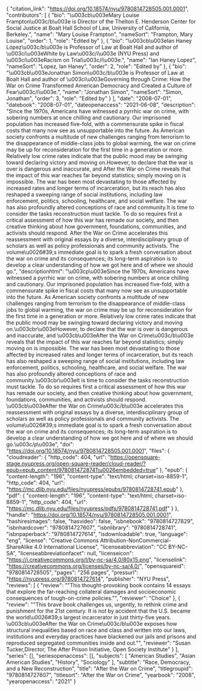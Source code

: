 {
   "citation_link": "https://doi.org/10.18574/nyu/9780814728505.001.0001",
   "contributors": [
     {
       "bio": "\u003cb\u003eMary Louise Frampton\u003c/b\u003e is Director of the Thelton E. Henderson Center for Social Justice at Boalt Hall School of Law, University of California, Berkeley.",
       "name": "Mary Louise Frampton",
       "nameSort": "Frampton, Mary Louise",
       "order": 1,
       "role": "Edited by"
     },
     {
       "bio": "\u003cb\u003eIan Haney López\u003c/b\u003e is Professor of Law at Boalt Hall and author of \u003ci\u003eWhite by Law\u003c/i\u003e (NYU Press) and \u003ci\u003eRacism on Trial\u003c/i\u003e.",
       "name": "Ian Haney Lopez",
       "nameSort": "Lopez, Ian Haney",
       "order": 2,
       "role": "Edited by"
     },
     {
       "bio": "\u003cb\u003eJonathan Simon\u003c/b\u003e is Professor of Law at Boalt Hall and author of \u003ci\u003eGoverning through Crime: How the War on Crime Transformed American Democracy and Created a Culture of Fear\u003c/i\u003e.",
       "name": "Jonathan Simon",
       "nameSort": "Simon, Jonathan",
       "order": 3,
       "role": "Edited by"
     }
   ],
   "date": "2008-07-01",
   "datebook": "2008-07-01",
   "dateopenaccess": "2021-06-08",
   "description": "Since the 1970s, Americans have witnessed a pyrrhic war on crime, with sobering numbers at once chilling and cautionary. Our imprisoned population has increased five-fold, with a commensurate spike in fiscal costs that many now see as unsupportable into the future. As American society confronts a multitude of new challenges ranging from terrorism to the disappearance of middle-class jobs to global warming, the war on crime may be up for reconsideration for the first time in a generation or more. Relatively low crime rates indicate that the public mood may be swinging toward declaring victory and moving on.However, to declare that the war is over is dangerous and inaccurate, and After the War on Crime reveals that the impact of this war reaches far beyond statistics; simply moving on is impossible. The war has been most devastating to those affected by increased rates and longer terms of incarceration, but its reach has also reshaped a sweeping range of social institutions, including law enforcement, politics, schooling, healthcare, and social welfare. The war has also profoundly altered conceptions of race and community.It is time to consider the tasks reconstruction must tackle. To do so requires first a critical assessment of how this war has remade our society, and then creative thinking about how government, foundations, communities, and activists should respond. After the War on Crime accelerates this reassessment with original essays by a diverse, interdisciplinary group of scholars as well as policy professionals and community activists. The volume\u0026#39;s immediate goal is to spark a fresh conversation about the war on crime and its consequences; its long-term aspiration is to develop a clear understanding of how we got here and of where we should go.",
   "descriptionhtml": "\u003cp\u003eSince the 1970s, Americans have witnessed a pyrrhic war on crime, with sobering numbers at once chilling and cautionary. Our imprisoned population has increased five-fold, with a commensurate spike in fiscal costs that many now see as unsupportable into the future. As American society confronts a multitude of new challenges ranging from terrorism to the disappearance of middle-class jobs to global warming, the war on crime may be up for reconsideration for the first time in a generation or more. Relatively low crime rates indicate that the public mood may be swinging toward declaring victory and moving on.\u003cbr\u003eHowever, to declare that the war is over is dangerous and inaccurate, and \u003cb\u003eAfter the War on Crime\u003c/b\u003e reveals that the impact of this war reaches far beyond statistics; simply moving on is impossible. The war has been most devastating to those affected by increased rates and longer terms of incarceration, but its reach has also reshaped a sweeping range of social institutions, including law enforcement, politics, schooling, healthcare, and social welfare. The war has also profoundly altered conceptions of race and community.\u003cbr\u003eIt is time to consider the tasks reconstruction must tackle. To do so requires first a critical assessment of how this war has remade our society, and then creative thinking about how government, foundations, communities, and activists should respond. \u003cb\u003eAfter the War on Crime\u003c/b\u003e accelerates this reassessment with original essays by a diverse, interdisciplinary group of scholars as well as policy professionals and community activists. The volume\u0026#39;s immediate goal is to spark a fresh conversation about the war on crime and its consequences; its long-term aspiration is to develop a clear understanding of how we got here and of where we should go.\u003c/p\u003e",
   "doi": "https://doi.org/10.18574/nyu/9780814728505.001.0001",
   "files": {
     "cloudreader": {
       "http_code": 404,
       "url": "https://opensquare-stage.nyupress.org/open-square-reader/cloud-reader/?epub=epub_content/9780814728741\u0026embedded=true"
     },
     "epub": {
       "content-length": "196",
       "content-type": "text/html; charset=iso-8859-1",
       "http_code": 404,
       "url": "https://mc.dlib.nyu.edu/files/nyupress/epubs/9780814728741.epub"
     },
     "pdf": {
       "content-length": "196",
       "content-type": "text/html; charset=iso-8859-1",
       "http_code": 404,
       "url": "https://mc.dlib.nyu.edu/files/nyupress/pdfs/9780814728741.pdf"
     }
   },
   "handle": "https://doi.org/10.18574/nyu/9780814728505.001.0001",
   "hashiresimages": false,
   "hasvideo": false,
   "isbnebook": "9780814727829",
   "isbnhardcover": "9780814727607",
   "isbnlibrary": "9780814728741",
   "isbnpaperback": "9780814727614",
   "isdownloadable": true,
   "language": "eng",
   "license": "Creative Commons Attribution-NonCommercial-ShareAlike 4.0 International License",
   "licenseabbreviation": "CC BY-NC-SA",
   "licenseabbreviationfacet": null,
   "licenseicon": "https://i.creativecommons.org/l/by-nc-sa/4.0/80x15.png",
   "licenselink": "https://creativecommons.org/licenses/by-nc-sa/4.0/",
   "opensquareid": "9780814728505",
   "pages": "256 pages",
   "pressurl": "https://nyupress.org/9780814727614",
   "publisher": "NYU Press",
   "reviews": [
     {
       "review": "\"This thought-provoking book contains 14 essays that explore the far-reaching collateral damages and socioeconomic consequences of tough-on-crime policies.\"",
       "reviewer": "Choice"
     },
     {
       "review": "\"This brave book challenges us, urgently, to rethink crime and punishment for the 21st century. It is not by accident that the U.S. became the world\u0026#39;s largest incarcerator in just thirty-five years. \u003cb\u003eAfter the War on Crime\u003c/b\u003e exposes how structural inequalities based on race and class and written into our laws, institutions and everyday practices have blackened our jails and prisons and reproduced segregated communities inside and out.\"",
       "reviewer": "Susan Tucker,Director, The After Prison Initiative, Open Society Institute"
     }
   ],
   "series": [],
   "seriesopenaccess": [],
   "subjects": [
     "American Studies",
     "Asian American Studies",
     "History",
     "Sociology"
   ],
   "subtitle": "Race, Democracy, and a New Reconstruction",
   "title": "After the War on Crime",
   "titlegroupid": "9780814727607",
   "titlesort": "After the War on Crime",
   "yearbook": "2008",
   "yearopenaccess": "2021"
 }
